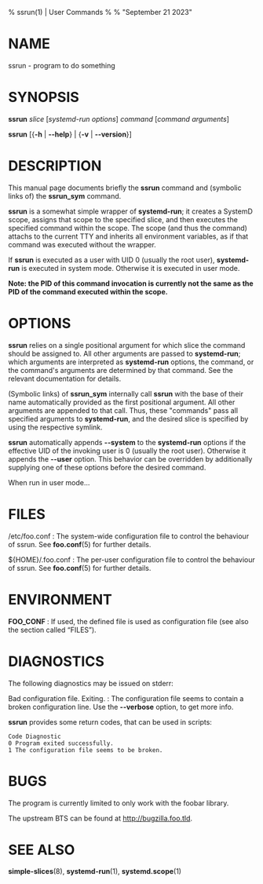 % ssrun(1) | User Commands
%
% "September 21 2023"

# NAME

ssrun - program to do something

# SYNOPSIS

**ssrun** _slice_ [_systemd-run options_] _command_ [_command arguments_]

**ssrun** [{**-h** | **\-\-help**} | {**-v** | **\-\-version**}]

# DESCRIPTION

This manual page documents briefly the **ssrun** command and (symbolic links of) the **ssrun_sym** command.

**ssrun** is a somewhat simple wrapper of **systemd-run**; it creates a SystemD scope, assigns that scope to the specified slice, and then executes the specified command within the scope. The scope (and thus the command) attachs to the current TTY and inherits all environment variables, as if that command was executed without the wrapper.

If **ssrun** is executed as a user with UID 0 (usually the root user), **systemd-run** is executed in system mode. Otherwise it is executed in user mode.

**Note: the PID of this command invocation is currently not the same as the PID of the command executed within the scope.**

# OPTIONS

**ssrun** relies on a single positional argument for which slice the command should be assigned to. All other arguments are passed to **systemd-run**; which arguments are interpreted as **systemd-run** options, the command, or the command's arguments are determined by that command. See the relevant documentation for details.

(Symbolic links) of **ssrun_sym** internally call **ssrun** with the base of their name automatically provided as the first positional argument. All other arguments are appended to that call. Thus, these "commands" pass all specified arguments to **systemd-run**, and the desired slice is specified by using the respective symlink.

**ssrun** automatically appends **\-\-system** to the **systemd-run** options if the effective UID of the invoking user is 0 (usually the root user). Otherwise it appends the **\-\-user** option. This behavior can be overridden by additionally supplying one of these options before the desired command.

When run in user mode...

# FILES

/etc/foo.conf
:   The system-wide configuration file to control the behaviour of
    ssrun. See **foo.conf**(5) for further details.

${HOME}/.foo.conf
:   The per-user configuration file to control the behaviour of
    ssrun. See **foo.conf**(5) for further details.

# ENVIRONMENT

**FOO_CONF**
:   If used, the defined file is used as configuration file (see also
    the section called “FILES”).

# DIAGNOSTICS

The following diagnostics may be issued on stderr:

Bad configuration file. Exiting.
:   The configuration file seems to contain a broken configuration
    line. Use the **\-\-verbose** option, to get more info.

**ssrun** provides some return codes, that can be used in scripts:

    Code Diagnostic
    0 Program exited successfully.
    1 The configuration file seems to be broken.

# BUGS

The program is currently limited to only work with the foobar library.

The upstream BTS can be found at http://bugzilla.foo.tld.

# SEE ALSO

**simple-slices**(8), **systemd-run**(1), **systemd.scope**(1)
